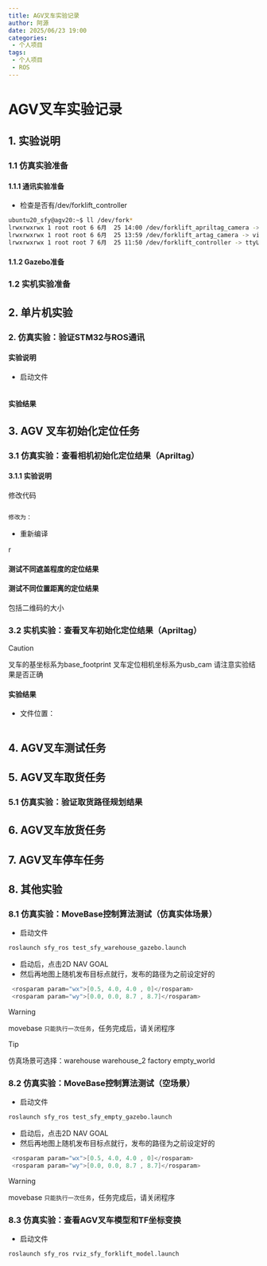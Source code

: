 ```yaml
---
title: AGV叉车实验记录
author: 阿源
date: 2025/06/23 19:00
categories:
 - 个人项目
tags:
 - 个人项目
 - ROS
---
```


# AGV叉车实验记录

## 1. 实验说明

### 1.1 仿真实验准备

#### 1.1.1 通讯实验准备

- 检查是否有/dev/forklift_controller

```sh
ubuntu20_sfy@agv20:~$ ll /dev/fork*
lrwxrwxrwx 1 root root 6 6月  25 14:00 /dev/forklift_apriltag_camera -> video2
lrwxrwxrwx 1 root root 6 6月  25 13:59 /dev/forklift_artag_camera -> video0
lrwxrwxrwx 1 root root 7 6月  25 11:50 /dev/forklift_controller -> ttyUSB0
```



#### 1.1.2 Gazebo准备



### 1.2 实机实验准备





## 2. 单片机实验

### 2. 仿真实验：验证STM32与ROS通讯

#### 实验说明

- 启动文件

```sh

```



#### 实验结果



## 3. AGV 叉车初始化定位任务

### 3.1 仿真实验：查看相机初始化定位结果（Apriltag）

#### 3.1.1 实验说明

修改代码

```cpp

修改为：

```

- 重新编译

r

#### 测试不同遮盖程度的定位结果



#### 测试不同位置距离的定位结果

包括二维码的大小







### 3.2 实机实验：查看叉车初始化定位结果（Apriltag）

> [!CAUTION]
>
> 叉车的基坐标系为base_footprint  叉车定位相机坐标系为usb_cam  请注意实验结果是否正确

#### 实验结果

- 文件位置：

```cpp
```




## 4. AGV叉车测试任务



## 5. AGV叉车取货任务

### 5.1 仿真实验：验证取货路径规划结果



## 6. AGV叉车放货任务



## 7. AGV叉车停车任务



## 8. 其他实验

### 8.1 仿真实验：MoveBase控制算法测试（仿真实体场景）

- 启动文件

```sh
roslaunch sfy_ros test_sfy_warehouse_gazebo.launch
```

- 启动后，点击2D NAV GOAL
- 然后再地图上随机发布目标点就行，发布的路径为之前设定好的

```cpp
 <rosparam param="wx">[0.5, 4.0, 4.0 , 0]</rosparam>
 <rosparam param="wy">[0.0, 0.0, 8.7 , 8.7]</rosparam>
```

> [!WARNING]
>
> movebase `只能执行一次任务`，任务完成后，请关闭程序

> [!TIP]
>
> 仿真场景可选择：warehouse   warehouse_2   factory  empty_world

### 8.2 仿真实验：MoveBase控制算法测试（空场景）

- 启动文件

```sh
roslaunch sfy_ros test_sfy_empty_gazebo.launch
```

- 启动后，点击2D NAV GOAL
- 然后再地图上随机发布目标点就行，发布的路径为之前设定好的

```cpp
 <rosparam param="wx">[0.5, 4.0, 4.0 , 0]</rosparam>
 <rosparam param="wy">[0.0, 0.0, 8.7 , 8.7]</rosparam>
```

> [!WARNING]
>
> movebase `只能执行一次任务`，任务完成后，请关闭程序

### 8.3 仿真实验：查看AGV叉车模型和TF坐标变换

- 启动文件

```SH
roslaunch sfy_ros rviz_sfy_forklift_model.launch
```

